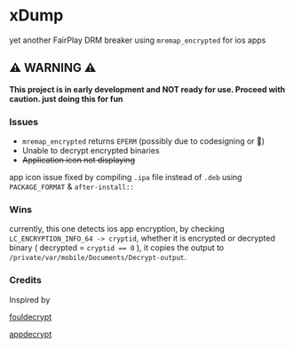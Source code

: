 # xDump
yet another FairPlay DRM breaker using `mremap_encrypted` for ios apps

## ⚠️ WARNING ⚠️
**This project is in early development and NOT ready for use. Proceed with caution. just doing this for fun**

### Issues
- `mremap_encrypted` returns `EPERM` (possibly due to codesigning or 🤔)
- Unable to decrypt encrypted binaries
- ~~Application icon not displaying~~

app icon issue fixed by compiling `.ipa` file instead of `.deb` using `PACKAGE_FORMAT` & `after-install::`

### Wins
currently, this one detects ios app encryption, by checking `LC_ENCRYPTION_INFO_64 -> cryptid`, whether it is encrypted or decrypted binary ( decrypted = `cryptid == 0` ), it copies the output to `/private/var/mobile/Documents/Decrypt-output`.

### Credits
Inspired by

[fouldecrypt](https://github.com/NyaMisty/fouldecrypt)

[appdecrypt](https://github.com/paradiseduo/appdecrypt)
